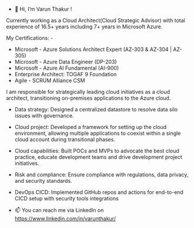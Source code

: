 - 👋 Hi, I’m Varun Thakur !

Currently working as a Cloud Architect(Cloud Strategic Advisor) with total experience of 16.5+ years including 7+ years in Microsoft Azure. 

My Certifications: -
- Microsoft - Azure Solutions Architect Expert (AZ-303 & AZ-304 | AZ-305)
- Microsoft - Azure Data Engineer (DP-203)
- Microsoft - Azure AI Fundamental (AI-900)
- Enterprise Architect: TOGAF 9 Foundation
- Agile - SCRUM Alliance CSM

I am responsible for strategically leading cloud initiatives as a cloud architect, transitioning on-premises applications to the Azure cloud. 
 
- Data strategy: Designed a centralized datastore to resolve data silo issues with governance. 
- Cloud project: Developed a framework for setting up the cloud environment, allowing multiple applications to coexist within a single cloud account during transitional phases. 
- Cloud capabilities: Built POCs and MVPs to advocate the best cloud practice, educate development teams and drive development project initiatives. 
- Risk and compliance: Ensure compliance with regulations, data privacy, and security standards. 
- DevOps CICD: Implemented GitHub repos and actions for end-to-end CICD setup with security tools integrations


- 📫 You can reach me via LinkedIn on https://www.linkedin.com/in/varunthakur/

<!---
varunnthakuur/varunnthakuur is a ✨ special ✨ repository because its `README.md` (this file) appears on your GitHub profile.
You can click the Preview link to take a look at your changes.
--->
